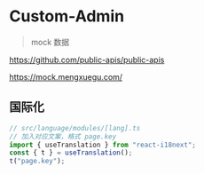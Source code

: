 # Custom-Admin

> mock 数据

https://github.com/public-apis/public-apis

https://mock.mengxuegu.com/

## 国际化

```js
// src/language/modules/[lang].ts
// 加入对应文案，格式 page.key
import { useTranslation } from "react-i18next";
const { t } = useTranslation();
t("page.key");
```
